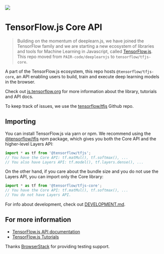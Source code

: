 <a id="travis-badge" href="https://travis-ci.org/PAIR-code/deeplearnjs" alt="Build Status">
  <img src="https://travis-ci.org/PAIR-code/deeplearnjs.svg?branch=master" />
</a>

# TensorFlow.js Core API

> Building on the momentum of deeplearn.js, we have joined the TensorFlow
family and we are starting a new ecosystem of libraries and tools for Machine
Learning in Javascript, called [TensorFlow.js](js.tensorflow.org).
This repo moved from `PAIR-code/deeplearnjs` to `tensorflow/tfjs-core`.

A part of the TensorFlow.js ecosystem, this repo hosts `@tensorflow/tfjs-core`, an API enabling users to build, train and execute deep learning models in the browser.

Check out [js.tensorflow.org](https://js.tensorflow.org) for more
information about the library, tutorials and API docs.

To keep track of issues, we use the [tensorflow/tfjs](https://github.com/tensorflow/tfjs) Github repo.

## Importing

You can install TensorFlow.js via yarn or npm. We recommend using the [@tensorflow/tfjs](https://www.npmjs.com/package/@tensorflow/tfjs) npm package, which gives you both the Core API and the higher-level Layers API:

```js
import * as tf from '@tensorflow/tfjs';
// You have the Core API: tf.matMul(), tf.softmax(), ...
// You also have Layers API: tf.model(), tf.layers.dense(), ...
```

On the other hand, if you care about the bundle size and you do not use the Layers API, you can import only the Core library:

```js
import * as tf from '@tensorflow/tfjs-core';
// You have the Core API: tf.matMul(), tf.softmax(), ...
// You do not have Layers API.
```

For info about development, check out [DEVELOPMENT.md](./DEVELOPMENT.md).

## For more information

- [TensorFlow.js API documentation](https://js.tensorflow.org/api/index.html)
- [TensorFlow.js Tutorials](https://js.tensorflow.org/tutorials/)

Thanks <a href="https://www.browserstack.com/">BrowserStack</a> for providing testing support.
